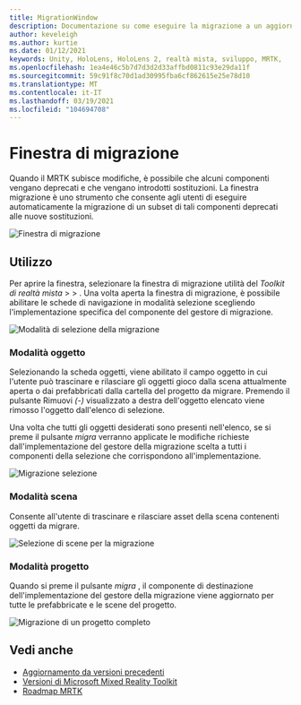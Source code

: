 ```yaml
---
title: MigrationWindow
description: Documentazione su come eseguire la migrazione a un aggiornamento in MRTK
author: keveleigh
ms.author: kurtie
ms.date: 01/12/2021
keywords: Unity, HoloLens, HoloLens 2, realtà mista, sviluppo, MRTK,
ms.openlocfilehash: 1ea4e46c5b7d7d3d2d33affbd0811c93e29da11f
ms.sourcegitcommit: 59c91f8c70d1ad30995fba6cf862615e25e78d10
ms.translationtype: MT
ms.contentlocale: it-IT
ms.lasthandoff: 03/19/2021
ms.locfileid: "104694708"
---
```

# <a name="migration-window"></a>Finestra di migrazione

Quando il MRTK subisce modifiche, è possibile che alcuni componenti vengano deprecati e che vengano introdotti sostituzioni.
La finestra migrazione è uno strumento che consente agli utenti di eseguire automaticamente la migrazione di un subset di tali componenti deprecati alle nuove sostituzioni.

![Finestra di migrazione](../Images/MigrationWindow/MRTK_Migration_Window.png)

## <a name="usage"></a>Utilizzo

Per aprire la finestra, selezionare la finestra di migrazione utilità del *Toolkit di realtà mista*  >    >  . Una volta aperta la finestra di migrazione, è possibile abilitare le schede di navigazione in modalità selezione scegliendo l'implementazione specifica del componente del gestore di migrazione.  

![Modalità di selezione della migrazione](../Images/MigrationWindow/MRTK_Migration_Modes.png)

### <a name="object-mode"></a>Modalità oggetto

Selezionando la scheda oggetti, viene abilitato il campo oggetto in cui l'utente può trascinare e rilasciare gli oggetti gioco dalla scena attualmente aperta o dai prefabbricati dalla cartella del progetto da migrare.
Premendo il pulsante Rimuovi *(-)* visualizzato a destra dell'oggetto elencato viene rimosso l'oggetto dall'elenco di selezione.

Una volta che tutti gli oggetti desiderati sono presenti nell'elenco, se si preme il pulsante *migra* verranno applicate le modifiche richieste dall'implementazione del gestore della migrazione scelta a tutti i componenti della selezione che corrispondono all'implementazione.

![Migrazione selezione](../Images/MigrationWindow/MRTK_Object_Migration.png)

### <a name="scene-mode"></a>Modalità scena

Consente all'utente di trascinare e rilasciare asset della scena contenenti oggetti da migrare.

![Selezione di scene per la migrazione](../Images/MigrationWindow/MRTK_Scene_Selection.png)

### <a name="project-mode"></a>Modalità progetto

Quando si preme il pulsante *migra* , il componente di destinazione dell'implementazione del gestore della migrazione viene aggiornato per tutte le prefabbricate e le scene del progetto.

![Migrazione di un progetto completo](../Images/MigrationWindow/MRTK_Project_Migration.png)

## <a name="see-also"></a>Vedi anche

- [Aggiornamento da versioni precedenti](../../updates-deployment/Updating.md)
- [Versioni di Microsoft Mixed Reality Toolkit](../../packages-releases/ReleaseNotes.md)
- [Roadmap MRTK](../../Contributing/Roadmap.md)
